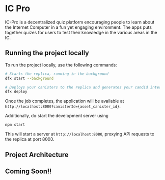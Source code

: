 # IC Pro

IC-Pro is a decentralized quiz platform encouraging people to learn about the Internet Computer in a fun yet engaging environment. The apps puts together quizes for users to test their knowledge in the various areas in the IC.

## Running the project locally

To run the project locally, use the following commands:

```bash
# Starts the replica, running in the background
dfx start --background

# Deploys your canisters to the replica and generates your candid interface
dfx deploy
```
Once the job completes, the application will be available at `http://localhost:8000?canisterId={asset_canister_id}`.

Additionally, do start the development server using

```bash
npm start
```

This will start a server at `http://localhost:8080`, proxying API requests to the replica at port 8000.

## Project Architecture

## Coming Soon!!